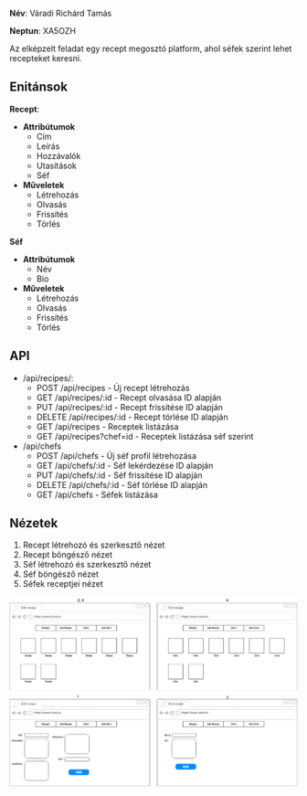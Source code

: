 **Név**: Váradi Richárd Tamás

**Neptun**: XA5OZH

Az elképzelt feladat egy recept megosztó platform, ahol séfek szerint lehet recepteket keresni.

## Enitánsok

**Recept**:

- **Attribútumok**
	- Cím
	- Leírás
	- Hozzávalók
	- Utasítások
	- Séf
- **Műveletek**
	- Létrehozás
	- Olvasás
	- Frissítés
	- Törlés

**Séf**

- **Attribútumok**
	- Név
	- Bio
- **Műveletek**
	- Létrehozás
	- Olvasás
	- Frissítés
	- Törlés

## API

- /api/recipes/:
	- POST /api/recipes - Új recept létrehozás
	- GET /api/recipes/:id - Recept olvasása ID alapján
	- PUT /api/recipes/:id - Recept frissítése ID alapján
	- DELETE /api/recipes/:id - Recept törlése ID alapján
	- GET /api/recipes - Receptek listázása
	- GET /api/recipes?chef=id - Receptek listázása séf szerint
- /api/chefs
	- POST /api/chefs - Új séf profil létrehozása
	- GET /api/chefs/:id - Séf lekérdezése ID alapján
	- PUT /api/chefs/:id - Séf frissítése ID alapján
	- DELETE /api/chefs/:id - Séf törlése ID alapján
	- GET /api/chefs - Séfek listázása


## Nézetek
1. Recept létrehozó és szerkesztő nézet
2. Recept böngésző nézet
3. Séf létrehozó és szerkesztő nézet
4. Séf böngésző nézet
5. Séfek receptjei nézet

![views](js.png)
